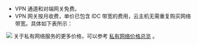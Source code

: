 - VPN 通道和对端网关免费。
- VPN 网关按月收费，单价已包含 IDC 带宽的费用，云主机无需重复购买网络带宽。具体如下表所示：

![](http://imgcache.tcecqpoc.fsphere.cn/image/mc.qcloudimg.com/static/img/eb12301a61189d98cc920a39d3b2e9ae/image.png)
关于私有网络服务的更多价格，可以参考 [私有网络价格总览](http://tcecqpoc.fsphere.cn/doc/product/215/3079) 。
